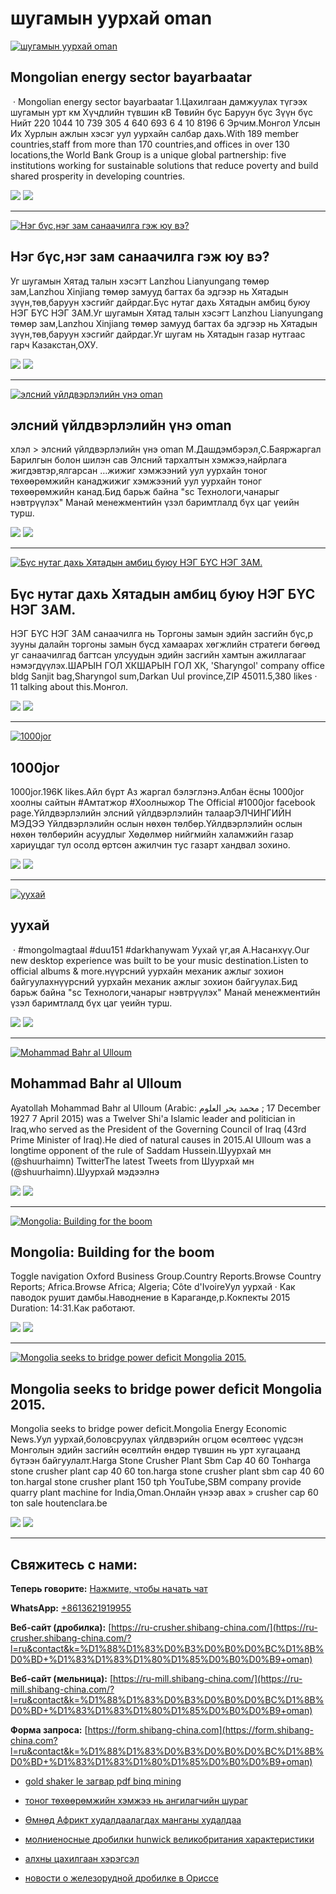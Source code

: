 # шугамын уурхай oman

<a href="https://swt.shibang-china.com/?l=ru&img&k=%D1%88%D1%83%D0%B3%D0%B0%D0%BC%D1%8B%D0%BD+%D1%83%D1%83%D1%80%D1%85%D0%B0%D0%B9+oman" target="_blank">![шугамын уурхай oman](http://static.shibang-china.com/all-800x300/1057.jpg)</a>

## Mongolian energy sector bayarbaatar
&nbsp;&#0183;&#32;Mongolian energy sector bayarbaatar 1.Цахилгаан дамжуулах түгээх шугамын урт км Хүчдлийн түвшин кВ Төвийн бүс Баруун бүс Зүүн бүс Нийт 220 1044 10 739 305 4 640 693 6 4 10 8196 6 Эрчим.Монгол Улсын Их Хурлын ажлын хэсэг уул уурхайн салбар дахь.With 189 member countries,staff from more than 170 countries,and offices in over 130 locations,the World Bank Group is a unique global partnership: five institutions working for sustainable solutions that reduce poverty and build shared prosperity in developing countries.


<a href="https://whatsapp.shibangsoft.com/WhatsApp.php" target="_blank" title="WhatsApp">![](http://static.shibang-china.com/icon/whatsapp.png)</a> <a href="https://swt.shibang-china.com/?l=ru&icon&k=%D1%88%D1%83%D0%B3%D0%B0%D0%BC%D1%8B%D0%BD+%D1%83%D1%83%D1%80%D1%85%D0%B0%D0%B9+oman" target="_blank">![](http://static.shibang-china.com/icon/chat-ru.png)</a>

---

<a href="https://swt.shibang-china.com/?l=ru&img&k=%D1%88%D1%83%D0%B3%D0%B0%D0%BC%D1%8B%D0%BD+%D1%83%D1%83%D1%80%D1%85%D0%B0%D0%B9+oman" target="_blank">![Нэг бүс,нэг зам санаачилга гэж юу вэ?](http://static.shibang-china.com/all-800x300/1190.jpg)</a>

## Нэг бүс,нэг зам санаачилга гэж юу вэ?
Уг шугамын Хятад талын хэсэгт Lanzhou Lianyungang төмөр зам,Lanzhou Xinjiang төмөр замууд багтах ба эдгээр нь Хятадын зүүн,төв,баруун хэсгийг дайрдаг.Бүс нутаг дахь Хятадын амбиц буюу НЭГ БҮС НЭГ ЗАМ.Уг шугамын Хятад талын хэсэгт Lanzhou Lianyungang төмөр зам,Lanzhou Xinjiang төмөр замууд багтах ба эдгээр нь Хятадын зүүн,төв,баруун хэсгийг дайрдаг.Уг шугам нь Хятадын газар нутгаас гарч Казакстан,ОХУ.


<a href="https://whatsapp.shibangsoft.com/WhatsApp.php" target="_blank" title="WhatsApp">![](http://static.shibang-china.com/icon/whatsapp.png)</a> <a href="https://swt.shibang-china.com/?l=ru&icon&k=%D1%88%D1%83%D0%B3%D0%B0%D0%BC%D1%8B%D0%BD+%D1%83%D1%83%D1%80%D1%85%D0%B0%D0%B9+oman" target="_blank">![](http://static.shibang-china.com/icon/chat-ru.png)</a>

---

<a href="https://swt.shibang-china.com/?l=ru&img&k=%D1%88%D1%83%D0%B3%D0%B0%D0%BC%D1%8B%D0%BD+%D1%83%D1%83%D1%80%D1%85%D0%B0%D0%B9+oman" target="_blank">![элсний үйлдвэрлэлийн үнэ oman](http://static.shibang-china.com/all-800x300/1109.jpg)</a>

## элсний үйлдвэрлэлийн үнэ oman
хлэл &gt; элсний үйлдвэрлэлийн үнэ oman М.Дашдэмбэрэл,С.Баяржаргал Барилгын болон шилэн сав Элсний тархалтын хэмжээ,найрлага жигдэвтэр,ялгарсан …жижиг хэмжээний уул уурхайн тоног төхөөрөмжийн канаджижиг хэмжээний уул уурхайн тоног төхөөрөмжийн канад.Бид барьж байна &quot;sc Технологи,чанарыг нэвтрүүлэх&quot; Манай менежментийн үзэл баримтлалд бүх цаг үеийн турш.


<a href="https://whatsapp.shibangsoft.com/WhatsApp.php" target="_blank" title="WhatsApp">![](http://static.shibang-china.com/icon/whatsapp.png)</a> <a href="https://swt.shibang-china.com/?l=ru&icon&k=%D1%88%D1%83%D0%B3%D0%B0%D0%BC%D1%8B%D0%BD+%D1%83%D1%83%D1%80%D1%85%D0%B0%D0%B9+oman" target="_blank">![](http://static.shibang-china.com/icon/chat-ru.png)</a>

---

<a href="https://swt.shibang-china.com/?l=ru&img&k=%D1%88%D1%83%D0%B3%D0%B0%D0%BC%D1%8B%D0%BD+%D1%83%D1%83%D1%80%D1%85%D0%B0%D0%B9+oman" target="_blank">![Бүс нутаг дахь Хятадын амбиц буюу НЭГ БҮС НЭГ ЗАМ.](http://static.shibang-china.com/all-800x300/438.jpg)</a>

## Бүс нутаг дахь Хятадын амбиц буюу НЭГ БҮС НЭГ ЗАМ.
НЭГ БҮС НЭГ ЗАМ санаачилга нь Торгоны замын эдийн засгийн бүс,р зууны далайн торгоны замын бүсд хамаарах хөгжлийн стратеги бөгөөд уг санаачилгад багтсан улсуудын эдийн засгийн хамтын ажиллагааг нэмэгдүүлэх.ШАРЫН ГОЛ ХКШАРЫН ГОЛ ХК, 'Sharyngol' company office bldg Sanjit bag,Sharyngol sum,Darkan Uul province,ZIP 45011.5,380 likes &#183; 11 talking about this.Mонгол.


<a href="https://whatsapp.shibangsoft.com/WhatsApp.php" target="_blank" title="WhatsApp">![](http://static.shibang-china.com/icon/whatsapp.png)</a> <a href="https://swt.shibang-china.com/?l=ru&icon&k=%D1%88%D1%83%D0%B3%D0%B0%D0%BC%D1%8B%D0%BD+%D1%83%D1%83%D1%80%D1%85%D0%B0%D0%B9+oman" target="_blank">![](http://static.shibang-china.com/icon/chat-ru.png)</a>

---

<a href="https://swt.shibang-china.com/?l=ru&img&k=%D1%88%D1%83%D0%B3%D0%B0%D0%BC%D1%8B%D0%BD+%D1%83%D1%83%D1%80%D1%85%D0%B0%D0%B9+oman" target="_blank">![1000jor](http://static.shibang-china.com/all-800x300/136.jpg)</a>

## 1000jor
1000jor.196K likes.Айл бүрт Аз жаргал бэлэглэнэ.Албан ёсны 1000jor хоолны сайтын #Амтатжор #Хоолныжор The Official #1000jor facebook page.Үйлдвэрлэлийн элсний үйлдвэрлэлийн талаарЭЛЧИНГИЙН МЭДЭЭ Үйлдвэрлэлийн ослын нөхөн төлбөр.Үйлдвэрлэлийн ослын нөхөн төлбөрийн асуудлыг Хөдөлмөр нийгмийн халамжийн газар хариуцдаг тул осолд өртсөн ажилчин тус газарт хандвал зохино.


<a href="https://whatsapp.shibangsoft.com/WhatsApp.php" target="_blank" title="WhatsApp">![](http://static.shibang-china.com/icon/whatsapp.png)</a> <a href="https://swt.shibang-china.com/?l=ru&icon&k=%D1%88%D1%83%D0%B3%D0%B0%D0%BC%D1%8B%D0%BD+%D1%83%D1%83%D1%80%D1%85%D0%B0%D0%B9+oman" target="_blank">![](http://static.shibang-china.com/icon/chat-ru.png)</a>

---

<a href="https://swt.shibang-china.com/?l=ru&img&k=%D1%88%D1%83%D0%B3%D0%B0%D0%BC%D1%8B%D0%BD+%D1%83%D1%83%D1%80%D1%85%D0%B0%D0%B9+oman" target="_blank">![уухай](http://static.shibang-china.com/all-800x300/815.jpg)</a>

## уухай
&nbsp;&#0183;&#32;#mongolmagtaal #duu151 #darkhanywam Уухай үг,ая А.Насанхүү.Our new desktop experience was built to be your music destination.Listen to official albums &amp; more.нүүрсний уурхайн механик ажлыг зохион байгуулахнүүрсний уурхайн механик ажлыг зохион байгуулах.Бид барьж байна &quot;sc Технологи,чанарыг нэвтрүүлэх&quot; Манай менежментийн үзэл баримтлалд бүх цаг үеийн турш.


<a href="https://whatsapp.shibangsoft.com/WhatsApp.php" target="_blank" title="WhatsApp">![](http://static.shibang-china.com/icon/whatsapp.png)</a> <a href="https://swt.shibang-china.com/?l=ru&icon&k=%D1%88%D1%83%D0%B3%D0%B0%D0%BC%D1%8B%D0%BD+%D1%83%D1%83%D1%80%D1%85%D0%B0%D0%B9+oman" target="_blank">![](http://static.shibang-china.com/icon/chat-ru.png)</a>

---

<a href="https://swt.shibang-china.com/?l=ru&img&k=%D1%88%D1%83%D0%B3%D0%B0%D0%BC%D1%8B%D0%BD+%D1%83%D1%83%D1%80%D1%85%D0%B0%D0%B9+oman" target="_blank">![Mohammad Bahr al Ulloum](http://static.shibang-china.com/all-800x300/1501.jpg)</a>

## Mohammad Bahr al Ulloum
Ayatollah Mohammad Bahr al Ulloum (Arabic: محمد بحر العلوم ‎‎; 17 December 1927 7 April 2015) was a Twelver Shi'a Islamic leader and politician in Iraq,who served as the President of the Governing Council of Iraq (43rd Prime Minister of Iraq).He died of natural causes in 2015.Al Ulloum was a longtime opponent of the rule of Saddam Hussein.Шуурхай мн (@shuurhaimn) TwitterThe latest Tweets from Шуурхай мн (@shuurhaimn).Шуурхай мэдээлнэ


<a href="https://whatsapp.shibangsoft.com/WhatsApp.php" target="_blank" title="WhatsApp">![](http://static.shibang-china.com/icon/whatsapp.png)</a> <a href="https://swt.shibang-china.com/?l=ru&icon&k=%D1%88%D1%83%D0%B3%D0%B0%D0%BC%D1%8B%D0%BD+%D1%83%D1%83%D1%80%D1%85%D0%B0%D0%B9+oman" target="_blank">![](http://static.shibang-china.com/icon/chat-ru.png)</a>

---

<a href="https://swt.shibang-china.com/?l=ru&img&k=%D1%88%D1%83%D0%B3%D0%B0%D0%BC%D1%8B%D0%BD+%D1%83%D1%83%D1%80%D1%85%D0%B0%D0%B9+oman" target="_blank">![Mongolia: Building for the boom](http://static.shibang-china.com/all-800x300/1246.jpg)</a>

## Mongolia: Building for the boom
Toggle navigation Oxford Business Group.Country Reports.Browse Country Reports; Africa.Browse Africa; Algeria; C&#244;te d'IvoireУул уурхай&nbsp;&#0183;&#32;Как паводок рушит дамбы.Наводнение в Караганде,р.Кокпекты 2015 Duration: 14:31.Как работают.


<a href="https://whatsapp.shibangsoft.com/WhatsApp.php" target="_blank" title="WhatsApp">![](http://static.shibang-china.com/icon/whatsapp.png)</a> <a href="https://swt.shibang-china.com/?l=ru&icon&k=%D1%88%D1%83%D0%B3%D0%B0%D0%BC%D1%8B%D0%BD+%D1%83%D1%83%D1%80%D1%85%D0%B0%D0%B9+oman" target="_blank">![](http://static.shibang-china.com/icon/chat-ru.png)</a>

---

<a href="https://swt.shibang-china.com/?l=ru&img&k=%D1%88%D1%83%D0%B3%D0%B0%D0%BC%D1%8B%D0%BD+%D1%83%D1%83%D1%80%D1%85%D0%B0%D0%B9+oman" target="_blank">![Mongolia seeks to bridge power deficit Mongolia 2015.](http://static.shibang-china.com/all-800x300/1428.jpg)</a>

## Mongolia seeks to bridge power deficit Mongolia 2015.
Mongolia seeks to bridge power deficit.Mongolia Energy Economic News.Уул уурхай,боловсруулах үйлдвэрийн огцом өсөлтөөс үүдсэн Монголын эдийн засгийн өсөлтийн өндөр түвшин нь урт хугацаанд бүтээн байгуулалт.Harga Stone Crusher Plant Sbm Cap 40 60 Тонharga stone crusher plant cap 40 60 ton.harga stone crusher plant sbm cap 40 60 ton.hargal stone crusher plant 150 tph YouTube,SBM company provide quarry plant machine for India,Oman.Онлайн үнээр авах &#187; crusher cap 60 ton sale houtenclara.be


<a href="https://whatsapp.shibangsoft.com/WhatsApp.php" target="_blank" title="WhatsApp">![](http://static.shibang-china.com/icon/whatsapp.png)</a> <a href="https://swt.shibang-china.com/?l=ru&icon&k=%D1%88%D1%83%D0%B3%D0%B0%D0%BC%D1%8B%D0%BD+%D1%83%D1%83%D1%80%D1%85%D0%B0%D0%B9+oman" target="_blank">![](http://static.shibang-china.com/icon/chat-ru.png)</a>

---
## Свяжитесь с нами:

**Теперь говорите:** [Нажмите, чтобы начать чат](https://swt.shibang-china.com?l=ru&contact&k=%D1%88%D1%83%D0%B3%D0%B0%D0%BC%D1%8B%D0%BD+%D1%83%D1%83%D1%80%D1%85%D0%B0%D0%B9+oman)

**WhatsApp:**  [+8613621919955](https://whatsapp.shibangsoft.com/WhatsApp.php)

**Веб-сайт (дробилка):** [https://ru-crusher.shibang-china.com/](https://ru-crusher.shibang-china.com/?l=ru&contact&k=%D1%88%D1%83%D0%B3%D0%B0%D0%BC%D1%8B%D0%BD+%D1%83%D1%83%D1%80%D1%85%D0%B0%D0%B9+oman)

**Веб-сайт (мельница):** [https://ru-mill.shibang-china.com/](https://ru-mill.shibang-china.com/?l=ru&contact&k=%D1%88%D1%83%D0%B3%D0%B0%D0%BC%D1%8B%D0%BD+%D1%83%D1%83%D1%80%D1%85%D0%B0%D0%B9+oman)

**Форма запроса:** [https://form.shibang-china.com](https://form.shibang-china.com?l=ru&contact&k=%D1%88%D1%83%D0%B3%D0%B0%D0%BC%D1%8B%D0%BD+%D1%83%D1%83%D1%80%D1%85%D0%B0%D0%B9+oman)

* [gold shaker le загвар pdf binq mining](../129/gold%20shaker%20le%20%D0%B7%D0%B0%D0%B3%D0%B2%D0%B0%D1%80%20pdf%20binq%20mining.md)

* [тоног төхөөрөмжийн хэмжээ нь ангилагчийн шураг](../127/%D1%82%D0%BE%D0%BD%D0%BE%D0%B3%20%D1%82%D3%A9%D1%85%D3%A9%D3%A9%D1%80%D3%A9%D0%BC%D0%B6%D0%B8%D0%B9%D0%BD%20%D1%85%D1%8D%D0%BC%D0%B6%D1%8D%D1%8D%20%D0%BD%D1%8C%20%D0%B0%D0%BD%D0%B3%D0%B8%D0%BB%D0%B0%D0%B3%D1%87%D0%B8%D0%B9%D0%BD%20%D1%88%D1%83%D1%80%D0%B0%D0%B3.md)

* [Өмнөд Африкт худалдаалагдах манганы худалдаа](../129/%D3%A8%D0%BC%D0%BD%D3%A9%D0%B4%20%D0%90%D1%84%D1%80%D0%B8%D0%BA%D1%82%20%D1%85%D1%83%D0%B4%D0%B0%D0%BB%D0%B4%D0%B0%D0%B0%D0%BB%D0%B0%D0%B3%D0%B4%D0%B0%D1%85%20%D0%BC%D0%B0%D0%BD%D0%B3%D0%B0%D0%BD%D1%8B%20%D1%85%D1%83%D0%B4%D0%B0%D0%BB%D0%B4%D0%B0%D0%B0.md)

* [молниеносные дробилки hunwick великобритания характеристики](../130/%D0%BC%D0%BE%D0%BB%D0%BD%D0%B8%D0%B5%D0%BD%D0%BE%D1%81%D0%BD%D1%8B%D0%B5%20%D0%B4%D1%80%D0%BE%D0%B1%D0%B8%D0%BB%D0%BA%D0%B8%20hunwick%20%D0%B2%D0%B5%D0%BB%D0%B8%D0%BA%D0%BE%D0%B1%D1%80%D0%B8%D1%82%D0%B0%D0%BD%D0%B8%D1%8F%20%D1%85%D0%B0%D1%80%D0%B0%D0%BA%D1%82%D0%B5%D1%80%D0%B8%D1%81%D1%82%D0%B8%D0%BA%D0%B8.md)

* [алхны цахилгаан хэрэгсэл](../127/%D0%B0%D0%BB%D1%85%D0%BD%D1%8B%20%D1%86%D0%B0%D1%85%D0%B8%D0%BB%D0%B3%D0%B0%D0%B0%D0%BD%20%D1%85%D1%8D%D1%80%D1%8D%D0%B3%D1%81%D1%8D%D0%BB.md)

* [новости о железорудной дробилке в Ориссе](../126/%D0%BD%D0%BE%D0%B2%D0%BE%D1%81%D1%82%D0%B8%20%D0%BE%20%D0%B6%D0%B5%D0%BB%D0%B5%D0%B7%D0%BE%D1%80%D1%83%D0%B4%D0%BD%D0%BE%D0%B9%20%D0%B4%D1%80%D0%BE%D0%B1%D0%B8%D0%BB%D0%BA%D0%B5%20%D0%B2%20%D0%9E%D1%80%D0%B8%D1%81%D1%81%D0%B5.md)
